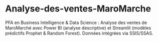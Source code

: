 # Analyse-des-ventes-MaroMarche
PFA en Business Intelligence &amp; Data Science : Analyse des ventes de MaroMarché avec Power BI (analyse descriptive) et Streamlit (modèles prédictifs Prophet &amp; Random Forest). Données intégrées via SSIS/SSAS.
